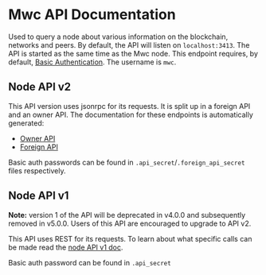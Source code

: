 # Mwc API Documentation

Used to query a node about various information on the blockchain, networks and peers. By default, the API will listen on `localhost:3413`. The API is started as the same time as the Mwc node.
This endpoint requires, by default, [Basic Authentication](https://en.wikipedia.org/wiki/Basic_access_authentication). The username is `mwc`.

## Node API v2

This API version uses jsonrpc for its requests. It is split up in a foreign API and an owner API. The documentation for these endpoints is automatically generated:
- [Owner API](https://docs.rs/mwc_api/latest/mwc_api/trait.OwnerRpc.html)
- [Foreign API](https://docs.rs/mwc_api/latest/mwc_api/trait.ForeignRpc.html)

Basic auth passwords can be found in `.api_secret`/`.foreign_api_secret` files respectively.

## Node API v1

**Note:** version 1 of the API will be deprecated in v4.0.0 and subsequently removed in v5.0.0. Users of this API are encouraged to upgrade to API v2.

This API uses REST for its requests. To learn about what specific calls can be made read the [node API v1 doc](node_api_v1.md).

Basic auth password can be found in `.api_secret`

